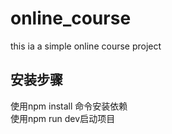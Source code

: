 # online_course
this ia a simple online course project
## 安装步骤
使用npm install 命令安装依赖<br />
使用npm run dev启动项目<br />
